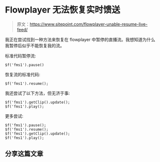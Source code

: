 # Flowplayer 无法恢复实时馈送

> 原文：<https://www.sitepoint.com/flowplayer-unable-resume-live-feed/>

我正在尝试找到一种方法来恢复在 flowplayer 中暂停的直播流。我想知道为什么我暂停后似乎不能恢复我的流。

标准代码暂停流:

```
$f('fms1').pause()
```

恢复流的标准代码:

```
$f('fms1').resume();
```

我还尝试了以下方法，但无济于事:

```
$f('fms1').getClip().update();
$f('fms1').play();
```

更多尝试:

```
$f('fms1').pause();
$f('fms1').resume();
$f('fms1').getClip().update();
$f('fms1').play();
```

## 分享这篇文章